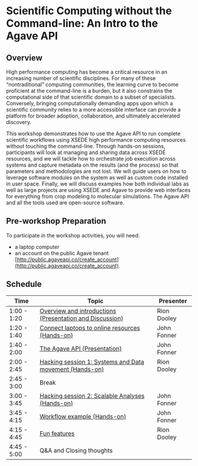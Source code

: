 # Scientific Computing without the Command-line: An Intro to the Agave API

## Overview

High performance computing has become a critical resource in an increasing number of scientific disciplines. For many of these “nontraditional” computing communities, the learning curve to become proficient at the command-line is a burden, but it also constrains the computational side of that scientific domain to a subset of specialists. Conversely, bringing computationally demanding apps upon which a scientific community relies to a more accessible interface can provide a platform for broader adoption, collaboration, and ultimately accelerated discovery.

This workshop demonstrates how to use the Agave API to run complete scientific workflows using XSEDE high performance computing resources without touching the command-line. Through hands-on sessions, participants will look at managing and sharing data across XSEDE resources, and we will tackle how to orchestrate job execution across systems and capture metadata on the results (and the process) so that parameters and methodologies are not lost. We will guide users on how to leverage software modules on the system as well as custom code installed in user space. Finally, we will discuss examples how both individual labs as well as large projects are using XSEDE and Agave to provide web interfaces for everything from crop modeling to molecular simulations. The Agave API and all the tools used are open-source software.

## Pre-workshop Preparation

To participate in the workshop activities, you will need: 
* a laptop computer
* an account on the public Agave tenant [http://public.agaveapi.co/create_account](http://public.agaveapi.co/create_account).

## Schedule

|Time           | Topic                                                                                    |  Presenter  |
|---------------|------------------------------------------------------------------------------------------|-------------|
|  1:00 -  1:20 | [Overview and introductions (Presentation and Discussion)](intro.pdf)                    | Rion Dooley |
|  1:20 -  1:40 | [Connect laptops to online resources (Hands-on)](connect.md)                             | John Fonner |
|  1:40 -  2:00 | [The Agave API (Presentation)](APIs.pdf)                                                 | John Fonner |
|  2:00 -  2:45 | [Hacking session 1: Systems and Data movement (Hands-on)](systems.md)                    | Rion Dooley |
|  2:45 -  3:00 | Break                                                                                    |             |
|  3:00 -  3:45 | [Hacking session 2: Scalable Analyses (Hands-on)](apps.md)                               | John Fonner |
|  3:45 -  4:15 | [Workflow example (Hands-on)](workflow.md)                                               | John Fonner |
|  4:15 -  4:45 | [Fun features]()                                                                         | Rion Dooley |
|  4:45 -  5:00 | Q&A and Closing thoughts                                                                 |             |

